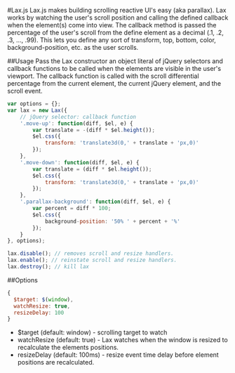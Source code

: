 #Lax.js
Lax.js makes building scrolling reactive UI's easy (aka parallax). Lax works by watching the user's scroll position and calling the defined callback when the element(s) come into view. The callback method is passed the percentage of the user's scroll from the define element as a decimal (.1, .2, .3, ..., .99). This lets you define any sort of transform, top, bottom, color, background-position, etc. as the user scrolls.

##Usage
Pass the Lax constructor an object literal of jQuery selectors and callback functions to be called when the elements are visible in the user's viewport. The callback function is called with the scroll differential percentage from the current element, the current jQuery element, and the scroll event.
 
```javascript
var options = {};
var lax = new Lax({
	// jQuery selector: callback function
	'.move-up': function(diff, $el, e) {
		var translate = -(diff * $el.height());
	    $el.css({
      		transform: 'translate3d(0,' + translate + 'px,0)'
  		});
	},
	'.move-down': function(diff, $el, e) {
		var translate = (diff * $el.height());
	    $el.css({
      		transform: 'translate3d(0,' + translate + 'px,0)'
  		});
	},
	'.parallax-background': function(diff, $el, e) {
		var percent = diff * 100;
	    $el.css({
      		background-position: '50% ' + percent + '%'
  		});
	}
}, options);

lax.disable(); // removes scroll and resize handlers.
lax.enable(); // reinstate scroll and resize handlers.
lax.destroy(); // kill lax
```

##Options
```javascript
{
  $target: $(window),
  watchResize: true,
  resizeDelay: 100
}
```
* $target (default: window) - scrolling target to watch
* watchResize (default: true) - Lax watches when the window is resized to recalculate the elements positions.
* resizeDelay (default: 100ms) - resize event time delay before element positions are recalculated.
